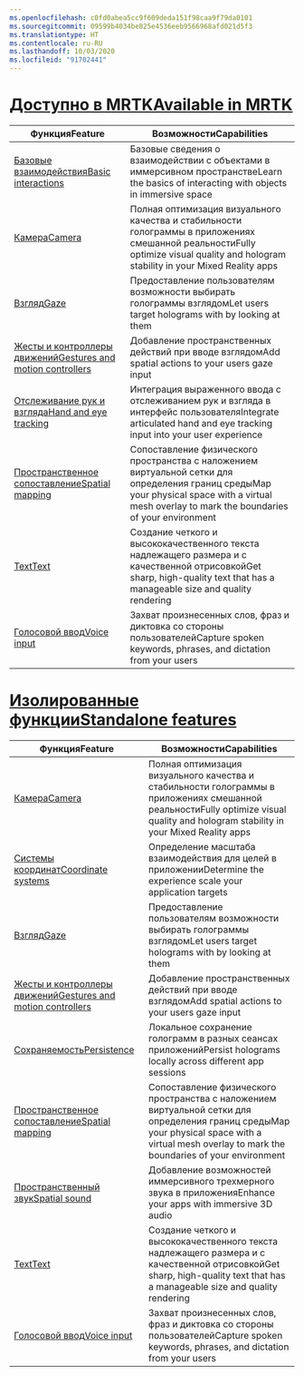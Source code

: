 ```yaml
---
ms.openlocfilehash: c0fd0abea5cc9f609deda151f98caa9f79da0101
ms.sourcegitcommit: 09599b4034be825e4536eeb9566968afd021d5f3
ms.translationtype: HT
ms.contentlocale: ru-RU
ms.lasthandoff: 10/03/2020
ms.locfileid: "91702441"
---
```

# <a name="available-in-mrtk"></a>[<span data-ttu-id="9c539-101">Доступно в MRTK</span><span class="sxs-lookup"><span data-stu-id="9c539-101">Available in MRTK</span></span>](#tab/mrtk)

|  <span data-ttu-id="9c539-102">Функция</span><span class="sxs-lookup"><span data-stu-id="9c539-102">Feature</span></span>  |  <span data-ttu-id="9c539-103">Возможности</span><span class="sxs-lookup"><span data-stu-id="9c539-103">Capabilities</span></span>  |
| --- | --- |
| [<span data-ttu-id="9c539-104">Базовые взаимодействия</span><span class="sxs-lookup"><span data-stu-id="9c539-104">Basic interactions</span></span>](../unity/mrtk-101.md) | <span data-ttu-id="9c539-105">Базовые сведения о взаимодействии с объектами в иммерсивном пространстве</span><span class="sxs-lookup"><span data-stu-id="9c539-105">Learn the basics of interacting with objects in immersive space</span></span> |
| [<span data-ttu-id="9c539-106">Камера</span><span class="sxs-lookup"><span data-stu-id="9c539-106">Camera</span></span>](../unity/camera-in-unity.md) | <span data-ttu-id="9c539-107">Полная оптимизация визуального качества и стабильности голограммы в приложениях смешанной реальности</span><span class="sxs-lookup"><span data-stu-id="9c539-107">Fully optimize visual quality and hologram stability in your Mixed Reality apps</span></span> |
| [<span data-ttu-id="9c539-108">Взгляд</span><span class="sxs-lookup"><span data-stu-id="9c539-108">Gaze</span></span>](../unity/gaze-in-unity.md) | <span data-ttu-id="9c539-109">Предоставление пользователям возможности выбирать голограммы взглядом</span><span class="sxs-lookup"><span data-stu-id="9c539-109">Let users target holograms with by looking at them</span></span> |
| [<span data-ttu-id="9c539-110">Жесты и контроллеры движений</span><span class="sxs-lookup"><span data-stu-id="9c539-110">Gestures and motion controllers</span></span>](../unity/gestures-and-motion-controllers-in-unity.md) | <span data-ttu-id="9c539-111">Добавление пространственных действий при вводе взглядом</span><span class="sxs-lookup"><span data-stu-id="9c539-111">Add spatial actions to your users gaze input</span></span> |
| [<span data-ttu-id="9c539-112">Отслеживание рук и взгляда</span><span class="sxs-lookup"><span data-stu-id="9c539-112">Hand and eye tracking</span></span>](../unity/hand-eye-in-unit.md) | <span data-ttu-id="9c539-113">Интеграция выраженного ввода с отслеживанием рук и взгляда в интерфейс пользователя</span><span class="sxs-lookup"><span data-stu-id="9c539-113">Integrate articulated hand and eye tracking input into your user experience</span></span> |
| [<span data-ttu-id="9c539-114">Пространственное сопоставление</span><span class="sxs-lookup"><span data-stu-id="9c539-114">Spatial mapping</span></span>](../unity/spatial-mapping-in-unity.md) | <span data-ttu-id="9c539-115">Сопоставление физического пространства с наложением виртуальной сетки для определения границ среды</span><span class="sxs-lookup"><span data-stu-id="9c539-115">Map your physical space with a virtual mesh overlay to mark the boundaries of your environment</span></span> |
| [<span data-ttu-id="9c539-116">Text</span><span class="sxs-lookup"><span data-stu-id="9c539-116">Text</span></span>](../unity/text-in-unity.md) | <span data-ttu-id="9c539-117">Создание четкого и высококачественного текста надлежащего размера и с качественной отрисовкой</span><span class="sxs-lookup"><span data-stu-id="9c539-117">Get sharp, high-quality text that has a manageable size and quality rendering</span></span> |
| [<span data-ttu-id="9c539-118">Голосовой ввод</span><span class="sxs-lookup"><span data-stu-id="9c539-118">Voice input</span></span>](../unity/voice-input-in-unity.md) | <span data-ttu-id="9c539-119">Захват произнесенных слов, фраз и диктовка со стороны пользователей</span><span class="sxs-lookup"><span data-stu-id="9c539-119">Capture spoken keywords, phrases, and dictation from your users</span></span>|

# <a name="standalone-features"></a>[<span data-ttu-id="9c539-120">Изолированные функции</span><span class="sxs-lookup"><span data-stu-id="9c539-120">Standalone features</span></span>](#tab/standalone)

|  <span data-ttu-id="9c539-121">Функция</span><span class="sxs-lookup"><span data-stu-id="9c539-121">Feature</span></span>  |  <span data-ttu-id="9c539-122">Возможности</span><span class="sxs-lookup"><span data-stu-id="9c539-122">Capabilities</span></span>  |
| --- | --- |
| [<span data-ttu-id="9c539-123">Камера</span><span class="sxs-lookup"><span data-stu-id="9c539-123">Camera</span></span>](../unity/camera-in-unity.md) | <span data-ttu-id="9c539-124">Полная оптимизация визуального качества и стабильности голограммы в приложениях смешанной реальности</span><span class="sxs-lookup"><span data-stu-id="9c539-124">Fully optimize visual quality and hologram stability in your Mixed Reality apps</span></span> |
| [<span data-ttu-id="9c539-125">Системы координат</span><span class="sxs-lookup"><span data-stu-id="9c539-125">Coordinate systems</span></span>](../unity/coordinate-systems-in-unity.md) | <span data-ttu-id="9c539-126">Определение масштаба взаимодействия для целей в приложении</span><span class="sxs-lookup"><span data-stu-id="9c539-126">Determine the experience scale your application targets</span></span> |
| [<span data-ttu-id="9c539-127">Взгляд</span><span class="sxs-lookup"><span data-stu-id="9c539-127">Gaze</span></span>](../unity/gaze-in-unity.md) | <span data-ttu-id="9c539-128">Предоставление пользователям возможности выбирать голограммы взглядом</span><span class="sxs-lookup"><span data-stu-id="9c539-128">Let users target holograms with by looking at them</span></span> |
| [<span data-ttu-id="9c539-129">Жесты и контроллеры движений</span><span class="sxs-lookup"><span data-stu-id="9c539-129">Gestures and motion controllers</span></span>](../unity/gestures-and-motion-controllers-in-unity.md) | <span data-ttu-id="9c539-130">Добавление пространственных действий при вводе взглядом</span><span class="sxs-lookup"><span data-stu-id="9c539-130">Add spatial actions to your users gaze input</span></span> |
| [<span data-ttu-id="9c539-131">Сохраняемость</span><span class="sxs-lookup"><span data-stu-id="9c539-131">Persistence</span></span>](../unity/persistence-in-unity.md) | <span data-ttu-id="9c539-132">Локальное сохранение голограмм в разных сеансах приложений</span><span class="sxs-lookup"><span data-stu-id="9c539-132">Persist holograms locally across different app sessions</span></span> |
| [<span data-ttu-id="9c539-133">Пространственное сопоставление</span><span class="sxs-lookup"><span data-stu-id="9c539-133">Spatial mapping</span></span>](../unity/spatial-mapping-in-unity.md) | <span data-ttu-id="9c539-134">Сопоставление физического пространства с наложением виртуальной сетки для определения границ среды</span><span class="sxs-lookup"><span data-stu-id="9c539-134">Map your physical space with a virtual mesh overlay to mark the boundaries of your environment</span></span> |
| [<span data-ttu-id="9c539-135">Пространственный звук</span><span class="sxs-lookup"><span data-stu-id="9c539-135">Spatial sound</span></span>](../unity/spatial-sound-in-unity.md) | <span data-ttu-id="9c539-136">Добавление возможностей иммерсивного трехмерного звука в приложения</span><span class="sxs-lookup"><span data-stu-id="9c539-136">Enhance your apps with immersive 3D audio</span></span> |
| [<span data-ttu-id="9c539-137">Text</span><span class="sxs-lookup"><span data-stu-id="9c539-137">Text</span></span>](../unity/text-in-unity.md) | <span data-ttu-id="9c539-138">Создание четкого и высококачественного текста надлежащего размера и с качественной отрисовкой</span><span class="sxs-lookup"><span data-stu-id="9c539-138">Get sharp, high-quality text that has a manageable size and quality rendering</span></span> |
| [<span data-ttu-id="9c539-139">Голосовой ввод</span><span class="sxs-lookup"><span data-stu-id="9c539-139">Voice input</span></span>](../unity/voice-input-in-unity.md) | <span data-ttu-id="9c539-140">Захват произнесенных слов, фраз и диктовка со стороны пользователей</span><span class="sxs-lookup"><span data-stu-id="9c539-140">Capture spoken keywords, phrases, and dictation from your users</span></span>|


